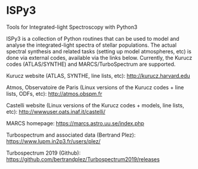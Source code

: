 # ISPy3
Tools for Integrated-light Spectroscopy with Python3

ISPy3 is a collection of Python routines that can be used to model and analyse the integrated-light spectra of stellar populations. 
The actual spectral synthesis and related tasks (setting up model atmospheres, etc) is done via external codes, available via the links below.
Currently, the Kurucz codes (ATLAS/SYNTHE) and MARCS/TurboSpectrum are supported.

Kurucz website (ATLAS, SYNTHE, line lists, etc): http://kurucz.harvard.edu

Atmos, Observatoire de Paris (Linux versions of the Kurucz codes + line lists, ODFs, etc): http://atmos.obspm.fr

Castelli website (Linux versions of the Kurucz codes + models, line lists, etc): http://wwwuser.oats.inaf.it/castelli/

MARCS homepage: https://marcs.astro.uu.se/index.php

Turbospectrum and associated data (Bertrand Plez): https://www.lupm.in2p3.fr/users/plez/ 

Turbospectrum 2019 (Github): https://github.com/bertrandplez/Turbospectrum2019/releases
